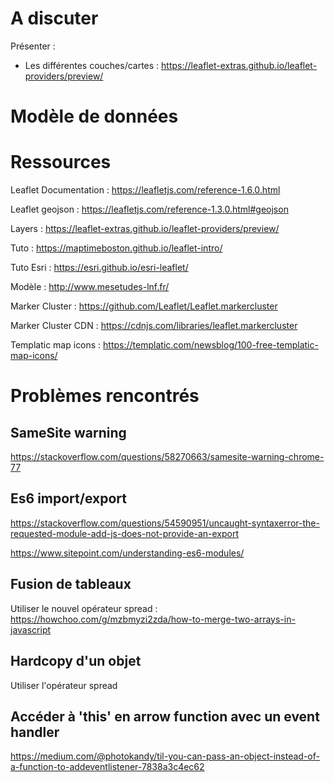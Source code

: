 # A discuter

Présenter : 

- Les différentes couches/cartes :  https://leaflet-extras.github.io/leaflet-providers/preview/ 



# Modèle de données





# Ressources

Leaflet Documentation :  https://leafletjs.com/reference-1.6.0.html

Leaflet geojson :  https://leafletjs.com/reference-1.3.0.html#geojson 

Layers :  https://leaflet-extras.github.io/leaflet-providers/preview/ 

Tuto :  https://maptimeboston.github.io/leaflet-intro/ 

Tuto Esri :  https://esri.github.io/esri-leaflet/ 

Modèle :  http://www.mesetudes-lnf.fr/ 

Marker Cluster :  https://github.com/Leaflet/Leaflet.markercluster 

Marker Cluster CDN :  https://cdnjs.com/libraries/leaflet.markercluster 

Templatic map icons :  https://templatic.com/newsblog/100-free-templatic-map-icons/





# Problèmes rencontrés



## SameSite warning

https://stackoverflow.com/questions/58270663/samesite-warning-chrome-77 



## Es6 import/export

https://stackoverflow.com/questions/54590951/uncaught-syntaxerror-the-requested-module-add-js-does-not-provide-an-export 

https://www.sitepoint.com/understanding-es6-modules/ 



## Fusion de tableaux

Utiliser le nouvel opérateur spread :  https://howchoo.com/g/mzbmyzi2zda/how-to-merge-two-arrays-in-javascript 



## Hardcopy d'un objet

Utiliser l'opérateur spread



## Accéder à 'this' en arrow function avec un event handler

 https://medium.com/@photokandy/til-you-can-pass-an-object-instead-of-a-function-to-addeventlistener-7838a3c4ec62 